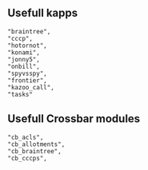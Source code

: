 ## Usefull kapps
```
"braintree",
"cccp",
"hotornot",
"konami",
"jonny5",
"onbill",
"spyvsspy",
"frontier",
"kazoo_call",
"tasks"
```

## Usefull Crossbar modules

```
"cb_acls",
"cb_allotments",
"cb_braintree",
"cb_cccps",
```
